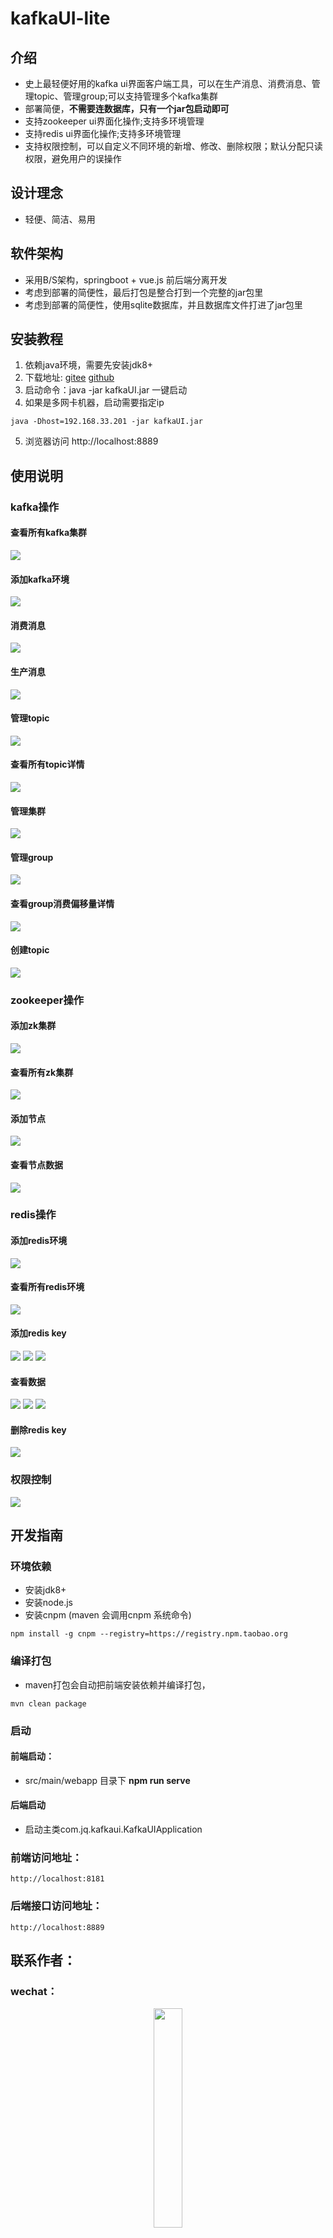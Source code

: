 # kafkaUI-lite

## 介绍
- 史上最轻便好用的kafka ui界面客户端工具，可以在生产消息、消费消息、管理topic、管理group;可以支持管理多个kafka集群
- 部署简便，**不需要连数据库，只有一个jar包启动即可**
- 支持zookeeper ui界面化操作;支持多环境管理
- 支持redis ui界面化操作;支持多环境管理
- 支持权限控制，可以自定义不同环境的新增、修改、删除权限；默认分配只读权限，避免用户的误操作

## 设计理念
- 轻便、简洁、易用

## 软件架构
- 采用B/S架构，springboot + vue.js 前后端分离开发
- 考虑到部署的简便性，最后打包是整合打到一个完整的jar包里
- 考虑到部署的简便性，使用sqlite数据库，并且数据库文件打进了jar包里


## 安装教程

1.  依赖java环境，需要先安装jdk8+
2.  下载地址: [gitee](https://gitee.com/freakchicken/kafka-ui-lite/releases) [github](https://github.com/freakchick/DBApi/releases)
2.  启动命令：java -jar kafkaUI.jar 一键启动
4.  如果是多网卡机器，启动需要指定ip

```
java -Dhost=192.168.33.201 -jar kafkaUI.jar
```
5.  浏览器访问 http://localhost:8889


## 使用说明
### kafka操作

#### 查看所有kafka集群
![](https://freakchicken.gitee.io/images/kafkaui/20210201/kafka_addSource.jpg)

#### 添加kafka环境
![](https://freakchicken.gitee.io/images/kafkaui/Dingtalk_20210107215038.jpg)

#### 消费消息
![](https://freakchicken.gitee.io/images/kafkaui/20210201/consume.jpg)

#### 生产消息
![](https://freakchicken.gitee.io/images/kafkaui/20210201/produce.jpg)

#### 管理topic
![](https://freakchicken.gitee.io/images/kafkaui/20210201/topic_list.jpg)

#### 查看所有topic详情
![](https://freakchicken.gitee.io/images/kafkaui/20210201/topic_detail.jpg)

#### 管理集群
![](https://freakchicken.gitee.io/images/kafkaui/20210201/cluster_manage.jpg)

#### 管理group
![](https://freakchicken.gitee.io/images/kafkaui/20210201/group_list.jpg)

#### 查看group消费偏移量详情
![](https://freakchicken.gitee.io/images/kafkaui/20210201/group_detail.jpg)

#### 创建topic
![](https://freakchicken.gitee.io/images/kafkaui/Dingtalk_20210107215016.jpg)


### zookeeper操作
#### 添加zk集群
![](https://freakchicken.gitee.io/images/kafkaui/zk_add_source_20210110121408.png)

#### 查看所有zk集群
![](https://freakchicken.gitee.io/images/kafkaui/zk_source_20210110121439.png)

#### 添加节点
![](https://freakchicken.gitee.io/images/kafkaui/zk_add_node_20210110121530.png)

#### 查看节点数据
![](https://freakchicken.gitee.io/images/kafkaui/zkmanage_20210110121509.png)

### redis操作
#### 添加redis环境
![](https://freakchicken.gitee.io/images/kafkaui/redis_add_source_20210112143453.jpg)

#### 查看所有redis环境
![](https://freakchicken.gitee.io/images/kafkaui/redis_sources_20210112143546.jpg)

#### 添加redis key
![](https://freakchicken.gitee.io/images/kafkaui/redis_add_hash_20210112143738.jpg)
![](https://freakchicken.gitee.io/images/kafkaui/redis_add_string_20210112143815.jpg)
![](https://freakchicken.gitee.io/images/kafkaui/redis_add_list_20210112143759.jpg)

#### 查看数据
![](https://freakchicken.gitee.io/images/kafkaui/redis_string_detail_20210112143708.jpg)
![](https://freakchicken.gitee.io/images/kafkaui/redis_set_detail_20210112143642.jpg)
![](https://freakchicken.gitee.io/images/kafkaui/redis_hash_detail_20210112143618.jpg)

#### 删除redis key

![](https://freakchicken.gitee.io/images/kafkaui/redis_delete_key_20210112143842.jpg)

### 权限控制
![](https://freakchicken.gitee.io/images/kafkaui/20210201/auth.jpg)

## 开发指南
### 环境依赖

- 安装jdk8+
- 安装node.js
- 安装cnpm (maven 会调用cnpm 系统命令)

```
npm install -g cnpm --registry=https://registry.npm.taobao.org
```

### 编译打包

- maven打包会自动把前端安装依赖并编译打包，

```
mvn clean package
```

### 启动
#### 前端启动：
- src/main/webapp 目录下 **npm run serve**

#### 后端启动
- 启动主类com.jq.kafkaui.KafkaUIApplication

### 前端访问地址：
```
http://localhost:8181
```

### 后端接口访问地址：
```
http://localhost:8889
```

## 联系作者：
### wechat：
<div style="text-align: center"> 
<img src="https://freakchicken.gitee.io/images/kafkaui/wechat.jpg" width = "30%" />
</div>


### 捐赠：
开源不易，如果您喜欢此项目，请作者喝杯咖啡
<div style="text-align: center"> 
<img src="https://freakchicken.gitee.io/images/kafkaui/wechatpay.jpg" width = "30%" />
<img src="https://freakchicken.gitee.io/images/kafkaui/alipay.jpg" width = "26.5%" />
</div>

## 友情推荐
### DBAPI
- 零代码开发后端接口，只需要编写sql就能生成http Api，可以动态添加api
[gitee](https://gitee.com/freakchicken/db-api)
[github](https://github.com/freakchick/DBApi)
